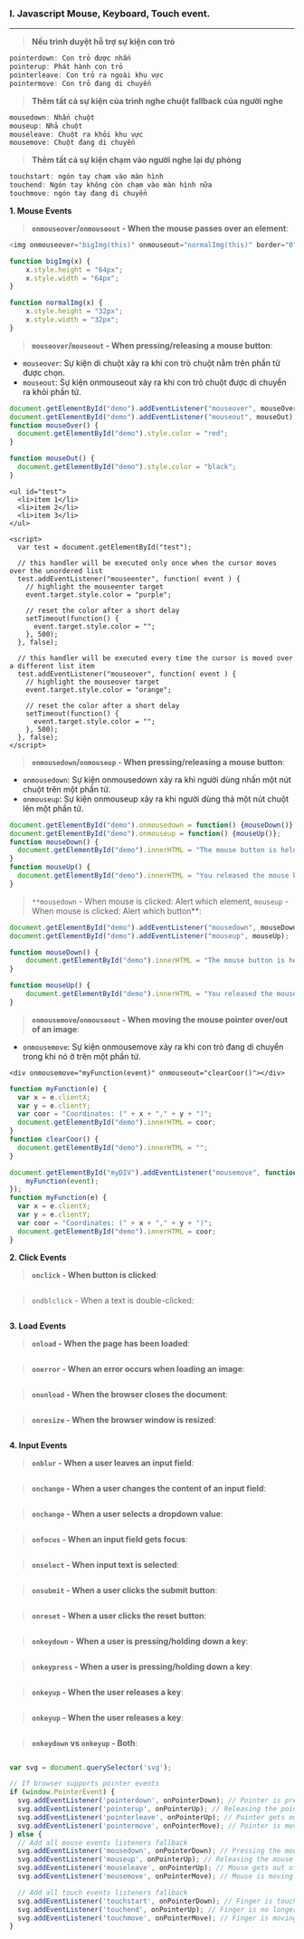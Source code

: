 ### I. Javascript Mouse, Keyboard, Touch event.
---
>**Nếu trình duyệt hỗ trợ sự kiện con trỏ**
```javascript
pointerdown: Con trỏ được nhấn
pointerup: Phát hành con trỏ
pointerleave: Con trỏ ra ngoài khu vực
pointermove: Con trỏ đang di chuyển
```

>**Thêm tất cả sự kiện của trình nghe chuột fallback của người nghe**
```javascript
mousedown: Nhấn chuột
mouseup: Nhả chuột
mouseleave: Chuột ra khỏi khu vực
mousemove: Chuột đang di chuyển
```

>**Thêm tất cả sự kiện chạm vào người nghe lại dự phòng**
```javascript
touchstart: ngón tay chạm vào màn hình
touchend: Ngón tay không còn chạm vào màn hình nữa
touchmove: ngón tay đang di chuyển
```

**1. Mouse Events**

>**```onmouseover```/```onmouseout``` - When the mouse passes over an element**:
```javascript
<img onmouseover="bigImg(this)" onmouseout="normalImg(this)" border="0" src="smiley.gif" alt="Smiley" width="32" height="32">
```

```javascript
function bigImg(x) {
    x.style.height = "64px";
    x.style.width = "64px";
}

function normalImg(x) {
    x.style.height = "32px";
    x.style.width = "32px";
}
```

>**```mouseover```/```mouseout``` - When pressing/releasing a mouse button**:
- ```mouseover```: Sự kiện di chuột xảy ra khi con trỏ chuột nằm trên phần tử được chọn.
- ```mouseout```: Sự kiện onmouseout xảy ra khi con trỏ chuột được di chuyển ra khỏi phần tử.

```javascript
document.getElementById("demo").addEventListener("mouseover", mouseOver);
document.getElementById("demo").addEventListener("mouseout", mouseOut);
function mouseOver() {
  document.getElementById("demo").style.color = "red";
}

function mouseOut() {
  document.getElementById("demo").style.color = "black";
}
```

```
<ul id="test">
  <li>item 1</li>
  <li>item 2</li>
  <li>item 3</li>
</ul>

<script>
  var test = document.getElementById("test");

  // this handler will be executed only once when the cursor moves over the unordered list
  test.addEventListener("mouseenter", function( event ) {   
    // highlight the mouseenter target
    event.target.style.color = "purple";

    // reset the color after a short delay
    setTimeout(function() {
      event.target.style.color = "";
    }, 500);
  }, false);
  
  // this handler will be executed every time the cursor is moved over a different list item
  test.addEventListener("mouseover", function( event ) {   
    // highlight the mouseover target
    event.target.style.color = "orange";

    // reset the color after a short delay
    setTimeout(function() {
      event.target.style.color = "";
    }, 500);
  }, false);
</script>
```

>**```onmousedown```/```onmouseup``` - When pressing/releasing a mouse button**:
- ```onmousedown```: Sự kiện onmousedown xảy ra khi người dùng nhấn một nút chuột trên một phần tử.
- ```onmouseup```:  Sự kiện onmouseup xảy ra khi người dùng thả một nút chuột lên một phần tử.
```javascript
document.getElementById("demo").onmousedown = function() {mouseDown()};
document.getElementById("demo").onmouseup = function() {mouseUp()};
function mouseDown() {
  document.getElementById("demo").innerHTML = "The mouse button is held down.";
}
function mouseUp() {
  document.getElementById("demo").innerHTML = "You released the mouse button.";
}
```

>```**mousedown``` - When mouse is clicked: Alert which element, ```mouseup``` - When mouse is clicked: Alert which button**:
```javascript
document.getElementById("demo").addEventListener("mousedown", mouseDown);
document.getElementById("demo").addEventListener("mouseup", mouseUp);

function mouseDown() {
    document.getElementById("demo").innerHTML = "The mouse button is held down.";
}

function mouseUp() {
    document.getElementById("demo").innerHTML = "You released the mouse button.";
}
```

>**```onmousemove```/```onmouseout``` - When moving the mouse pointer over/out of an image**:
- ```onmousemove```: Sự kiện onmousemove xảy ra khi con trỏ đang di chuyển trong khi nó ở trên một phần tử.
```
<div onmousemove="myFunction(event)" onmouseout="clearCoor()"></div>
```

```javascript
function myFunction(e) {
  var x = e.clientX;
  var y = e.clientY;
  var coor = "Coordinates: (" + x + "," + y + ")";
  document.getElementById("demo").innerHTML = coor;
}
function clearCoor() {
  document.getElementById("demo").innerHTML = "";
}
```

```javascript
document.getElementById("myDIV").addEventListener("mousemove", function(event) {
    myFunction(event);
});
function myFunction(e) {
  var x = e.clientX;
  var y = e.clientY;
  var coor = "Coordinates: (" + x + "," + y + ")";
  document.getElementById("demo").innerHTML = coor;
}
```

**2. Click Events**

>**```onclick``` - When button is clicked**:
```javascript

```
>```ondblclick``` - When a text is double-clicked:
```javascript

```

**3. Load Events**

>**```onload``` - When the page has been loaded**:
```javascript

```
>**```onerror``` - When an error occurs when loading an image**:
```javascript

```

>**```onunload``` - When the browser closes the document**:
```javascript

```

>**```onresize``` - When the browser window is resized**:
```javascript

```

**4. Input Events**

>**```onblur``` - When a user leaves an input field**:
```javascript

```

>**```onchange``` - When a user changes the content of an input field**:
```javascript

```

>**```onchange``` - When a user selects a dropdown value**:
```javascript

```

>**```onfocus``` - When an input field gets focus**:
```javascript

```

>**```onselect``` - When input text is selected**:
```javascript

```

>**```onsubmit``` - When a user clicks the submit button**:
```javascript

```

>**```onreset``` - When a user clicks the reset button**:
```javascript

```

>**```onkeydown``` - When a user is pressing/holding down a key**:
```javascript

```

>**```onkeypress``` - When a user is pressing/holding down a key**:
```javascript

```

>**```onkeyup``` - When the user releases a key**:
```javascript

```

>**```onkeyup``` - When the user releases a key**:
```javascript

```

>**```onkeydown``` vs ```onkeyup``` - Both**:
```javascript

```


```javascript
var svg = document.querySelector('svg');

// If browser supports pointer events
if (window.PointerEvent) {
  svg.addEventListener('pointerdown', onPointerDown); // Pointer is pressed
  svg.addEventListener('pointerup', onPointerUp); // Releasing the pointer
  svg.addEventListener('pointerleave', onPointerUp); // Pointer gets out of the SVG area
  svg.addEventListener('pointermove', onPointerMove); // Pointer is moving
} else {
  // Add all mouse events listeners fallback
  svg.addEventListener('mousedown', onPointerDown); // Pressing the mouse
  svg.addEventListener('mouseup', onPointerUp); // Releasing the mouse
  svg.addEventListener('mouseleave', onPointerUp); // Mouse gets out of the SVG area
  svg.addEventListener('mousemove', onPointerMove); // Mouse is moving

  // Add all touch events listeners fallback
  svg.addEventListener('touchstart', onPointerDown); // Finger is touching the screen
  svg.addEventListener('touchend', onPointerUp); // Finger is no longer touching the screen
  svg.addEventListener('touchmove', onPointerMove); // Finger is moving
}
```

